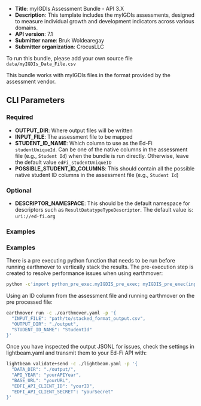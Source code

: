 * **Title**: myIGDIs Assessment Bundle - API 3.X
* **Description**: This template includes the myIGDIs assessments, designed to measure individual growth and development indicators across various domains.
* **API version**: 7.1
* **Submitter name**: Bruk Woldearegay
* **Submitter organization**: CrocusLLC

To run this bundle, please add your own source file `data/myIGDIs_Data_File.csv`

This bundle works with myIGDIs files in the format provided by the assessment vendor. 
## CLI Parameters

### Required

- **OUTPUT_DIR**: Where output files will be written
- **INPUT_FILE**: The assessment file to be mapped
- **STUDENT_ID_NAME**: Which column to use as the Ed-Fi `studentUniqueId`. Can be one of the native columns in the assessment file (e.g., `Student Id`) when the bundle is run directly. Otherwise, leave the default value `edFi_studentUniqueID`
- **POSSIBLE_STUDENT_ID_COLUMNS**: This should contain all the possible native student ID columns in the assessment file (e.g., `Student Id`)

### Optional

- **DESCRIPTOR_NAMESPACE**: This should be the default namespace for descriptors such as `ResultDatatypeTypeDescriptor`. The default value is: `uri://ed-fi.org`

### Examples

### Examples

There is a pre executing python function that needs to be run before running earthmover to vertically stack the results. The pre-execution step is created to resolve performance issues when using earthmover: 
```bash
python -c'import python_pre_exec.myIGDIS_pre_exec; myIGDIS_pre_exec(input_file="./data/myIGDIs_Score_Export_SAMPLE_data_file.csv", output_file="./data/stacked_format_output.csv")'
```

Using an ID column from the assessment file and running earthmover on the pre processed file:

```bash
earthmover run -c ./earthmover.yaml -p '{
  "INPUT_FILE": "path/to/stacked_format_output.csv",
  "OUTPUT_DIR": "./output",
  "STUDENT_ID_NAME": "StudentId"
}'
```

Once you have inspected the output JSONL for issues, check the settings in lightbeam.yaml and transmit them to your Ed-Fi API with:

```bash
lightbeam validate+send -c ./lightbeam.yaml -p '{
  "DATA_DIR": "./output/",
  "API_YEAR": "yourAPIYear",
  "BASE_URL": "yourURL",
  "EDFI_API_CLIENT_ID": "yourID",
  "EDFI_API_CLIENT_SECRET": "yourSecret"
}'
```